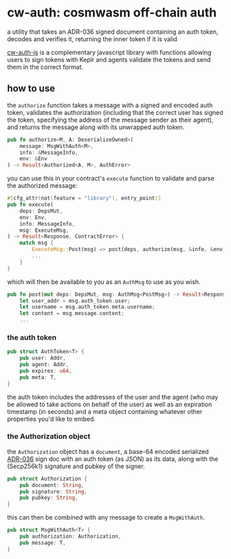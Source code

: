# cw-auth: cosmwasm off-chain auth

a utility that takes an ADR-036 signed document containing an auth token, decodes
and verifies it, returning the inner token if it is valid

[cw-auth-js](https://github.com/aswever/cw-auth-js) is a complementary javascript 
library with functions allowing users to sign tokens with Keplr and agents validate
the tokens and send them in the correct format.

## how to use

the `authorize` function takes a message with a signed and encoded auth token, validates
the authorization (including that the correct user has signed the token, specifying the
address of the message sender as their agent), and returns the message along with its 
unwrapped auth token.

```rust
pub fn authorize<M, A: DeserializeOwned>(
    message: MsgWithAuth<M>, 
    info: &MessageInfo, 
    env: &Env
) -> Result<Authorized<A, M>, AuthError>
```

you can use this in your contract's `execute` function to validate and parse the authorized
message:

```rust
#[cfg_attr(not(feature = "library"), entry_point)]
pub fn execute(
    deps: DepsMut,
    env: Env,
    info: MessageInfo,
    msg: ExecuteMsg,
) -> Result<Response, ContractError> {
    match msg {
        ExecuteMsg::Post(msg) => post(deps, authorize(msg, &info, &env)?),
        ...
    }
}
```

which will then be available to you as an `AuthMsg` to use as you wish.

```rust
pub fn post(mut deps: DepsMut, msg: AuthMsg<PostMsg>) -> Result<Response, ContractError> {
    let user_addr = msg.auth_token.user;
    let username = msg.auth_token.meta.username;
    let content = msg.message.content;
    ...
```

### the auth token

```rust
pub struct AuthToken<T> {
    pub user: Addr,
    pub agent: Addr,
    pub expires: u64,
    pub meta: T,
}
```

the auth token includes the addresses of the user and the agent (who may be allowed to 
take actions on behalf of the user) as well as an expiration timestamp (in seconds) and
a meta object containing whatever other properties you'd like to embed.

### the Authorization object

the `Authorization` object has a `document`, a base-64 encoded serialized 
[ADR-036](https://docs.cosmos.network/master/architecture/adr-036-arbitrary-signature.html) 
sign doc with an auth token (as JSON) as its data, along with the (Secp256k1) signature and
pubkey of the signer.

```rust
pub struct Authorization {
    pub document: String,
    pub signature: String,
    pub pubkey: String,
}
```

this can then be combined with any message to create a `MsgWithAuth`.

```rust
pub struct MsgWithAuth<T> {
    pub authorization: Authorization,
    pub message: T,
}
```
